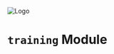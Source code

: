 ![Logo](https://github.com/TSMESolutions/CubesUI/blob/master/src/assets/logo.svg)

# `training` Module
